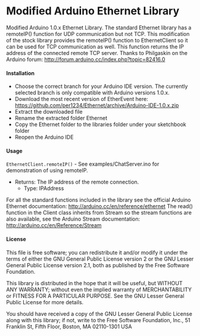 Modified Arduino Ethernet Library
==========

Modified Arduino 1.0.x Ethernet Library. The standard Ethernet library has a remoteIP() function for UDP communication but not TCP. This modification of the stock library provides the remoteIP() function to EthernetClient so it can be used for TCP communication as well. This function returns the IP address of the connected remote TCP server. Thanks to Philgaskin on the Arduino forum: http://forum.arduino.cc/index.php?topic=82416.0


#### Installation
- Choose the correct branch for your Arduino IDE version. The currently selected branch is only compatible with Arduino versions 1.0.x.
- Download the most recent version of EtherEvent here: https://github.com/per1234/Ethernet/archive/Arduino-IDE-1.0.x.zip
- Extract the downloaded file
- Rename the extracted folder Ethernet
- Copy the Ethernet folder to the libraries folder under your sketchbook folder
- Reopen the Arduino IDE


#### Usage
`EthernetClient.remoteIP()` - See examples/ChatServer.ino for demonstration of using remoteIP.
- Returns: The IP address of the remote connection.
  - Type: IPAddress

For all the standard functions included in the library see the official Arduino Ethernet documentation: http://arduino.cc/en/reference/ethernet
The read() function in the Client class inherits from Stream so the stream functions are also available, see the Arduino Stream documentation: http://arduino.cc/en/Reference/Stream


#### License
This file is free software; you can redistribute it and/or modify it under the terms of either the GNU General Public License version 2 or the GNU Lesser General Public License version 2.1, both as published by the Free Software Foundation.

This library is distributed in the hope that it will be useful, but WITHOUT ANY WARRANTY; without even the implied warranty of MERCHANTABILITY or FITNESS FOR A PARTICULAR PURPOSE. See the GNU Lesser General Public License for more details.

You should have received a copy of the GNU Lesser General Public License along with this library; if not, write to the Free Software Foundation, Inc., 51 Franklin St, Fifth Floor, Boston, MA 02110-1301 USA
